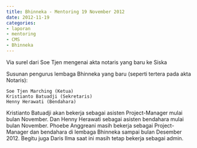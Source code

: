 ```yaml
---
title: Bhinneka - Mentoring 19 November 2012
date: 2012-11-19
categories:
- laporan
- mentoring
- CMS
- Bhinneka
---
```


Via surel dari Soe Tjen mengenai akta notaris yang baru ke Siska

Susunan pengurus lembaga Bhinneka yang baru (seperti tertera pada akta Notaris):

    Soe Tjen Marching (Ketua)
    Kristianto Batuadji (Sekretaris)
    Henny Herawati (Bendahara)

Kristianto Batuadji akan bekerja sebagai asisten Project-Manager mulai bulan November. Dan Henny Herawati sebagai asisten bendahara mulai bulan November. Phoebe Anggreani masih bekerja sebagai Project-Manager dan bendahara di lembaga Bhinneka sampai bulan Desember 2012. Begitu juga Daris Ilma saat ini masih tetap bekerja sebagai admin.
